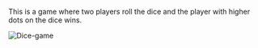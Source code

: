 This is a game where two players roll the dice and the player with higher dots on the dice wins.

![Dice-game](https://user-images.githubusercontent.com/104270898/210371072-94d872a2-4d97-4b74-a7e3-e95935521b5f.png)
